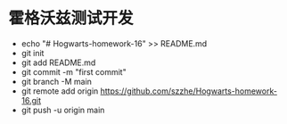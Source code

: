 
# 霍格沃兹测试开发

- echo "# Hogwarts-homework-16" >> README.md
- git init
- git add README.md
- git commit -m "first commit"
- git branch -M main
- git remote add origin https://github.com/szzhe/Hogwarts-homework-16.git
- git push -u origin main